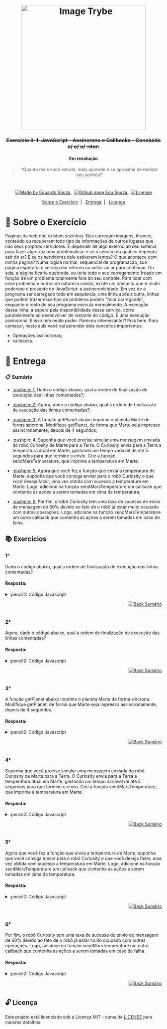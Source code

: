 <h1 align="center">
    <img alt="Image Trybe" src="https://i.ibb.co/d4W2x4g/trybe.png" width="400px" />
</h1>

<h3 align="center">
  <strike>Exercício 9-1: JavaScript - Assíncrono e Callbacks - Concluído o/ o/ o/ :star:</strike>
	<h4 align="center">Em resolução</h4>
</h3>

<blockquote align="center">“Quanto mais você estuda, mais aprende e se aproxima de realizar seu sonhos!”</blockquote>

<h1></h1>

<p align="center">

  <a href="https://www.linkedin.com/in/eduardosouzaprogrammer/">
    <img alt="Made by Eduardo Souza" src="https://img.shields.io/badge/made%20by-Edu%20Souza-%23F8952D">
  </a>&nbsp;

 <a href="https://edusouza-programmer.github.io/">
<img alt="Github page Edu Souza " src="https://img.shields.io/badge/Github%20page-Edu_Souza-orange">
</a>&nbsp;

  <a href="LICENSE" >
    <img alt="License" src="https://img.shields.io/badge/license-MIT-%23F8952D">
  </a>

</p>

<p align="center">
  <a href="#rocket-Sobre-o-Exercício">Sobre o Exercício</a>&nbsp;&nbsp;|&nbsp;&nbsp;
  <a href="#postbox-Entrega">Entrega</a>&nbsp;&nbsp;|&nbsp;&nbsp;
  <a href="#unlock-Licença">Licença</a>
</p>

# :rocket: Sobre o Exercício

Páginas da web não existem sozinhas. Elas carregam imagens, iframes, conteúdo ou recuperam todo tipo de informações de outros lugares que não seus próprios servidores. E depender de algo externo ao seu sistema para fazer algo traz uma problemática: e se o serviço do qual eu dependo sair do ar? E se os servidores dele estiverem lentos? O que acontece com minha página?
Numa lógica normal, sequencial de programação, sua página esperaria o serviço dar retorno ou voltar ao ar para continuar. Ou seja, a página ficaria quebrada, ou teria todo o seu carregamento freado em função de um problema totalmente fora do seu controle. Para lidar com esse problema e outros de natureza similar, existe um conceito que é muito poderoso e presente no JavaScript: a assincronicidade. Em vez de o programa ser carregado todo em sequência, uma linha após a outra, linhas que podem trazer esse tipo de problema podem "ficar carregando", enquanto o resto do seu programa executa normalmente. A execução dessa linha, a espera pela disponibilidade desse serviço, corre paralelamente ao desenvolver do restante do código. É uma execução assíncrona. E isso tem muito poder.
Pareceu interessante?! Pois bem. Para começar, nesta aula você vai aprender dois conceitos importantes:

- Operações assíncronas;
- callbacks.

# :postbox: Entrega

### :clipboard: Sumário

- <p><a href="#1"> :pushpin: 1.</a> Dado o código abaixo, qual a ordem de finalização de execução das linhas comentadas?;</p>

- <p><a href="#2"> :pushpin: 2.</a> Agora, dado o código abaixo, qual a ordem de finalização de execução das linhas comentadas?;</p>

- <p><a href="#3"> :pushpin: 3.</a> A função getPlanet abaixo imprime o planeta Marte de forma síncrona. Modifique getPlanet, de forma que Marte seja impresso assincronamente, depois de 4 segundos;</p>

- <p><a href="#4"> :pushpin: 4.</a> Suponha que você precise simular uma mensagem enviada do robô Curiosity de Marte para a Terra. O Curiosity envia para a Terra a temperatura atual em Marte, gastando um tempo variável de até 5 segundos para que termine o envio. Crie a função sendMarsTemperature, que imprime a temperatura em Marte;</p>

- <p><a href="#5"> :pushpin: 5.</a> Agora que você fez a função que envia a temperatura de Marte, suponha que você consiga enviar para o robô Curiosity o que você deseja fazer, uma vez obtida com sucesso a temperatura em Marte. Logo, adicione na função sendMarsTemperature um callback que contenha as ações a serem tomadas em cima da temperatura;</p>

- <p><a href="#6"> :pushpin: 6.</a> Por fim, o robô Curiosity tem uma taxa de sucesso de envio de mensagem de 60% devido ao fato de o robô já estar muito ocupado com outras operações. Logo, adicione na função sendMarsTemperature um outro callback que contenha as ações a serem tomadas em caso de falha.</p>

## :books: Exercícios

### 1°

Dado o código abaixo, qual a ordem de finalização de execução das linhas comentadas?

#### Resposta:

<details>
 <summary> :pencil2: Código Javascript</summary>

```js
const planetDistanceFromSun = ({ name, distanceFromSun: { value, measurementUnit } }) =>
  `${name} is ${value} ${measurementUnit} apart from the Sun`;

const mars = {
  name: "Mars",
  distanceFromSun: {
    value: 227900000,
    measurementUnit: "kilometers",
  },
};

const venus = {
  name: "Venus",
  distanceFromSun: {
    value: 108200000,
    measurementUnit: "kilometers",
  },
};

const jupiter = {
  name: "Jupiter",
  distanceFromSun: {
    value: 778500000,
    measurementUnit: "kilometers",
  },
};

console.log(planetDistanceFromSun(mars)); // A Primeiro
console.log(planetDistanceFromSun(venus)); // B Segundo 
console.log(planetDistanceFromSun(jupiter)); // C Terceiro

//A ordem de finalização das linhas comentadas é: A, B e, por fim, C
```

</details>

<p align="right">
    <a href="#clipboard-Sumário">
    <img alt="Back Sumário" src="https://img.shields.io/badge/Back-Sum%C3%A1rio-orange">
  </a>
</p>

#

### 2°

Agora, dado o código abaixo, qual a ordem de finalização de execução das linhas comentadas?

#### Resposta:

<details>
 <summary> :pencil2: Código Javascript</summary>

```js
const planetDistanceFromSun = ({
  name,
  distanceFromSun: { value, measurementUnit },
}) => `${name} is ${value} ${measurementUnit} apart from the Sun`;

const mars = {
  name: 'Mars',
  distanceFromSun: {
    value: 227900000,
    measurementUnit: 'kilometers',
  },
};

const venus = {
  name: 'Venus',
  distanceFromSun: {
    value: 108200000,
    measurementUnit: 'kilometers',
  },
};

const jupiter = {
  name: 'Jupiter',
  distanceFromSun: {
    value: 778500000,
    measurementUnit: 'kilometers',
  },
};

console.log(planetDistanceFromSun(mars)); // A Primeiro
setTimeout(() => console.log(planetDistanceFromSun(venus)), 3000); // B Terceiro
setTimeout(() => console.log(planetDistanceFromSun(jupiter)), 2000); // C Segundo

// A ordem de finalização das linhas comentadas é: A, C e, por fim, B
```

</details>

<p align="right">
    <a href="#clipboard-Sumário">
    <img alt="Back Sumário" src="https://img.shields.io/badge/Back-Sum%C3%A1rio-orange">
  </a>
</p>

#

### 3°

A função getPlanet abaixo imprime o planeta Marte de forma síncrona. Modifique getPlanet, de forma que Marte seja impresso assincronamente, depois de 4 segundos.

#### Resposta:

<details>
 <summary> :pencil2: Código Javascript</summary>

```js
const getPlanet = () => {
  const mars = {
    name: 'Mars',
    distanceFromSun: {
      value: 227900000,
      measurementUnit: 'kilometers',
    },
	};
	// Resolução
  setTimeout(() => console.log('Returned planet: ', mars), 4000);
};

getPlanet(); // imprime Marte depois de 4 segundos
```

</details>

<p align="right">
    <a href="#clipboard-Sumário">
    <img alt="Back Sumário" src="https://img.shields.io/badge/Back-Sum%C3%A1rio-orange">
  </a>
</p>

#

### 4°

Suponha que você precise simular uma mensagem enviada do robô Curiosity de Marte para a Terra. O Curiosity envia para a Terra a temperatura atual em Marte, gastando um tempo variável de até 5 segundos para que termine o envio. Crie a função sendMarsTemperature, que imprime a temperatura em Marte.

#### Resposta:

<details>
 <summary> :pencil2: Código Javascript</summary>

```js
const messageDelay = () => Math.floor(Math.random() * 5000);

const getMarsTemperature = () => {
  const maxTemperature = 58;

  return Math.floor(Math.random() * maxTemperature);
};

// crie a função sendMarsTemperature abaixo
const sendMarsTemperature = () => {
  setTimeout(() => {
    console.log(`Mars temperature is: ${getMarsTemperature()} degree Celsius`);
  }, messageDelay());
};

sendMarsTemperature(); // imprime "Mars temperature is: 20 degree Celsius", por exemplo
```

</details>

<p align="right">
    <a href="#clipboard-Sumário">
    <img alt="Back Sumário" src="https://img.shields.io/badge/Back-Sum%C3%A1rio-orange">
  </a>
</p>

#

### 5°

Agora que você fez a função que envia a temperatura de Marte, suponha que você consiga enviar para o robô Curiosity o que você deseja fazer, uma vez obtida com sucesso a temperatura em Marte. Logo, adicione na função sendMarsTemperature um callback que contenha as ações a serem tomadas em cima da temperatura.

#### Resposta:

<details>
 <summary> :pencil2: Código Javascript</summary>

```js
const messageDelay = () => Math.floor(Math.random() * 5000);

const getMarsTemperature = () => {
  const maxTemperature = 58;
  return Math.floor(Math.random() * maxTemperature);
};

const toFahrenheit = (degreeCelsius) => (degreeCelsius * 9) / 5 + 32;
const temperatureInFahrenheit = (temperature) =>
  console.log(`It is currently ${toFahrenheit(temperature)}ºF at Mars`);
const greet = (temperature) =>
  console.log(
    `Hi there! Curiosity here. Right now is ${temperature}ºC at Mars`
  );

// definição da função sendMarsTemperature...
const sendMarsTemperature = async (callback) => {
  setTimeout(() => callback(getMarsTemperature()), messageDelay());
};

sendMarsTemperature(temperatureInFahrenheit); // imprime "It is currently 47ºF at Mars", por exemplo
sendMarsTemperature(greet); // imprime "Hi there! Curiosity here. Right now is 53ºC at Mars", por exemplo
```

</details>

<p align="right">
    <a href="#clipboard-Sumário">
    <img alt="Back Sumário" src="https://img.shields.io/badge/Back-Sum%C3%A1rio-orange">
  </a>
</p>

#

### 6°

Por fim, o robô Curiosity tem uma taxa de sucesso de envio de mensagem de 60% devido ao fato de o robô já estar muito ocupado com outras operações. Logo, adicione na função sendMarsTemperature um outro callback que contenha as ações a serem tomadas em caso de falha.

#### Resposta:

<details>
 <summary> :pencil2: Código Javascript</summary>

```js
const messageDelay = () => Math.floor(Math.random() * 5000);

const getMarsTemperature = () => {
  const maxTemperature = 58;
  return Math.floor(Math.random() * maxTemperature);
};

const toFahrenheit = (degreeCelsius) => (degreeCelsius * 9) / 5 + 32;
const temperatureInFahrenheit = (temperature) =>
  console.log(`It is currently ${toFahrenheit(temperature)}ºF at Mars`);
const greet = (temperature) =>
  console.log(
    `Hi there! Curiosity here. Right now is ${temperature}ºC at Mars`
  );

const handleError = (errorReason) =>
  console.log(`Error getting temperature: ${errorReason}`);

// definição da função sendMarsTemperature...
const sendMarsTemperature = (sucessMensage, errorMensage) => {
  setTimeout(() => {
    Math.random() <= 0.6
      ? sucessMensage(getMarsTemperature())
      : errorMensage('Robot is busy');
  }, messageDelay());
};

// imprime "It is currently 47ºF at Mars", por exemplo, ou "Error getting temperature: Robot is busy"
sendMarsTemperature(temperatureInFahrenheit, handleError);

// imprime "Hi there! Curiosity here. Right now is 53ºC at Mars", por exemplo, ou "Error getting temperature: Robot is busy"
sendMarsTemperature(greet, handleError);
```

</details>

<p align="right">
    <a href="#clipboard-Sumário">
    <img alt="Back Sumário" src="https://img.shields.io/badge/Back-Sum%C3%A1rio-orange">
  </a>
</p>

#

## :unlock: Licença

Este projeto está licenciado sob a Licença MIT - consulte [LICENSE](https://opensource.org/licenses/MIT) para maiores detalhes.

